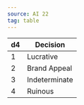 ```yaml
---
source: AI 22
tag: table
---
```


|d4|Decision|
|----|------------|
|1|Lucrative|
|2|Brand Appeal|
|3|Indeterminate|
|4|Ruinous|
